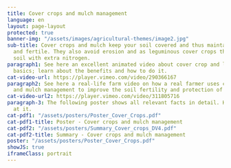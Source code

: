 ```yaml
---
title: Cover crops and mulch management
language: en
layout: page-layout
protected: true
banner-img: "/assets/images/agricultural-themes/image2.jpg"
sub-title: Cover crops and mulch keep your soil covered and thus maintain it moist
  and fertile. They also avoid erosion and as leguminous cover crops they feed your
  soil with extra nitrogen.
paragraph1: See here an excellent animated video about cover crop and leguminous plant
  basics; learn about the benefits and how to do it.
cat-video-url: https://player.vimeo.com/video/290366167
paragraph2: See here a real-life farm video on how a real farmer uses cover crops
  and mulch management to improve the soil fertility and protection of his farmland.
cat-video-url2: https://player.vimeo.com/video/311805716
paragraph-3: The following poster shows all relevant facts in detail. Have a look
  at it.
cat-pdf1: "/assets/posters/Poster_Cover_Crops.pdf"
cat-pdf1-title: Poster - Cover crops and mulch management
cat-pdf2: "/assets/posters/Summary_Cover_crops_DV4.pdf"
cat-pdf2-title: Summary - Cover crops and mulch management
poster: "/assets/posters/Poster_Cover_Crops.pdf"
showJS: true
iframeClass: portrait
---
```


